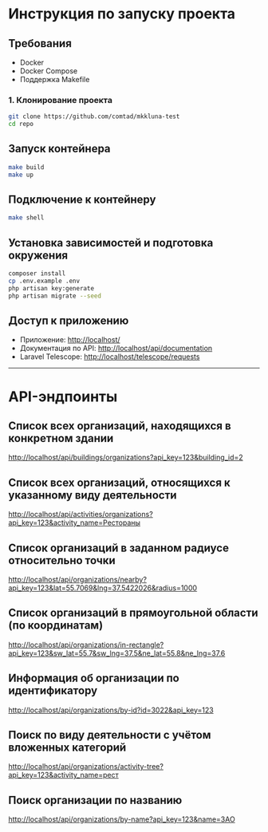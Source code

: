 # Инструкция по запуску проекта

## Требования
- Docker
- Docker Compose
- Поддержка Makefile


### 1. Клонирование проекта
```bash
git clone https://github.com/comtad/mkkluna-test
cd repo
```

## Запуск контейнера
```bash
make build
make up
```

## Подключение к контейнеру
```bash
make shell
```

## Установка зависимостей и подготовка окружения
```bash
composer install
cp .env.example .env
php artisan key:generate
php artisan migrate --seed
```

## Доступ к приложению
- Приложение: [http://localhost/](http://localhost/)
- Документация по API: [http://localhost/api/documentation](http://localhost/api/documentation)
- Laravel Telescope: [http://localhost/telescope/requests](http://localhost/telescope/requests)

---

# API-эндпоинты

## Список всех организаций, находящихся в конкретном здании
[http://localhost/api/buildings/organizations?api_key=123&building_id=2](http://localhost/api/buildings/organizations?api_key=123&building_id=2)

## Список всех организаций, относящихся к указанному виду деятельности
[http://localhost/api/activities/organizations?api_key=123&activity_name=Рестораны](http://localhost/api/activities/organizations?api_key=123&activity_name=Рестораны)

## Список организаций в заданном радиусе относительно точки
[http://localhost/api/organizations/nearby?api_key=123&lat=55.7069&lng=37.5422026&radius=1000](http://localhost/api/organizations/nearby?api_key=123&lat=55.7069&lng=37.5422026&radius=1000)

## Список организаций в прямоугольной области (по координатам)
[http://localhost/api/organizations/in-rectangle?api_key=123&sw_lat=55.7&sw_lng=37.5&ne_lat=55.8&ne_lng=37.6](http://localhost/api/organizations/in-rectangle?api_key=123&sw_lat=55.7&sw_lng=37.5&ne_lat=55.8&ne_lng=37.6)

## Информация об организации по идентификатору
[http://localhost/api/organizations/by-id?id=3022&api_key=123](http://localhost/api/organizations/by-id?id=3022&api_key=123)

## Поиск по виду деятельности с учётом вложенных категорий
[http://localhost/api/organizations/activity-tree?api_key=123&activity_name=рест](http://localhost/api/organizations/activity-tree?api_key=123&activity_name=рест)

## Поиск организации по названию
[http://localhost/api/organizations/by-name?api_key=123&name=ЗАО](http://localhost/api/organizations/by-name?api_key=123&name=ЗАО)
